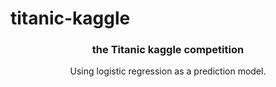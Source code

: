 # titanic-kaggle

<p align="center">
    

  <h3 align="center">the Titanic kaggle competition</h3>

  <p align="center">
    Using logistic regression as a prediction model.
    <br />

  </p>
</p>
